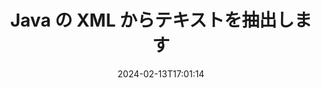 ---
############################# Static ############################
layout: "auto-gen-parser"
date: 2024-02-13T17:01:14
draft: false
otherformats: 

############################# Head ############################
head_title: "Java の XML からテキストを抽出"
head_description: "Java のドキュメント ファイルからテキストをすばやく抽出します。"

############################# Header ############################
title: "Java の XML からテキストを抽出します"
description: "数行の Java コードを使用して、XML からテキストを抽出します。"
bg_image: "https://cms.admin.containerize.com/templates/aspose/App_Themes/V3/images/bg/header1.png"
bg_overlay: false
button:
    enable: true
    icon: "fas fa-arrow-down"
    label: "無料トライアルをダウンロード"
    link: "https://downloads.groupdocs.com/parser/java"

############################# SubMenu ############################
submenu:
    enable: true

    left:
        img_alt: "GroupDocs.Parser for Java"
        image: "https://cms.admin.containerize.com/templates/groupdocs/images/product-logos/90x90-noborder/groupdocs-parser-java.png"
        product: "GroupDocs.Parser"
        platform: "Java"

    middle:
        button:

            # button loop
            - link: "https://apireference.groupdocs.com/parser/java"
              text: "APIリファレンス"

            # button loop
            - link: "https://github.com/groupdocs-parser"
              text: "コード例"

            # button loop
            - link: "https://products.groupdocs.app/parser/family"
              text: "ライブデモ"

            # button loop
            - link: "https://purchase.groupdocs.com/pricing/parser/java"
              text: "価格設定"

    right:
        link_download: "https://downloads.groupdocs.com/parser"
        link_learn: "https://docs.groupdocs.com/parser/java"
        link_buy: "https://purchase.groupdocs.com"

############################# About ############################
about:
    enable: true
    title: "XML ファイル Java API からテキストを抽出するにはどうすればよいですか?"
    content: |
        [GroupDocs.Parser for Java](/ja/parser/java/) は、テキスト、画像、メタデータ抽出 API であり、50 を超える一般的なドキュメント タイプをサポートし、生​​の構造化および書式設定されたテキストを解析する機能を備えたビジネス アプリケーションの構築を支援します。また、事前定義されたテンプレートを使用したドキュメントの解析もサポートしており、請求書やその他の一般的なドキュメントから複雑なデータを迅速かつ正確に抽出できます。 GroupDocs.Parser for Java を使用すると、Word 処理ドキュメント、Excel スプレッドシート、PowerPoint プレゼンテーション、OneNote、PDF ファイル、ZIP アーカイブを含む、すべての一般的な形式のパスワードで保護されたファイルからテキストとメタデータを抽出できます。
        
        GroupDocs.Parser API は、ファイル テキスト抽出機能を必要とする企業ソリューションに最適です。これらの API は、Java runtime: J2SE 6.0 and above を含むすべての主要なオペレーティング システムおよびプラットフォームで十分にサポートされています。

############################# Steps ############################
steps:
    enable: true
    title_left: "Java の XML からテキストを抽出します"
    content_left: |
        [GroupDocs.Parser for Java](/ja/parser/java/) を使用すると、Java 開発者は、いくつかの簡単な手順を実装することで、XML ファイルからテキストを簡単に抽出できます。
        
        * 最初のドキュメントの [Parser](https://reference.groupdocs.com/java/parser/com.groupdocs.parser/Parser) オブジェクトをインスタンス化します。
        * [getText](https://reference.groupdocs.com/parser/java/com.groupdocs.parser/parser/#getText--) メソッドを呼び出し、を取得します。[TextReader](https://reference.groupdocs.com/java/parser/com.groupdocs.parser.data/TextReader) オブジェクト;
        * リーダーが *null* ではないかどうかを確認します (ドキュメントのテキスト抽出がサポートされています)。
        * リーダーからのテキストを読みます。

    title_right: "テキスト抽出の詳細については、こちらをご覧ください。"
    content_right: |
        * <a href="https://docs.groupdocs.com/parser/java/extract-text-in-accurate-mode/">Accurate モードでテキストを抽出する方法</a>
        * <a href="https://docs.groupdocs.com/parser/java/extract-text-in-raw-mode/">Raw モードでテキストを抽出する方法</a>
 
    code: |
     {{% parser/additional-styles %}}
     {{< parser/code-parser title="Java サンプルコードを使用して XML ファイルからテキストを抽出する方法">}}

        ```java    
        // GroupDocs.Parser API を使用して XML ファイルからテキストを抽出します
        // Parserクラスのインスタンスを作成する
        try (Parser parser = new Parser(filePath)) {
            // テキストをリーダーに抽出する
            try (TextReader reader = parser.getText()) {
                // ドキュメントからテキストを印刷する
                // テキスト抽出がサポートされていない場合、リーダーは null になります
                System.out.println(reader == null ? "テキスト抽出はサポートされていません" : reader.readToEnd());
            }
        }
        ```
     {{< /parser/code-parser >}}

############################# More ############################
more:
    enable: true
    title_left: "システム要求"
    content_left: |
        GroupDocs.Parser for Java API は、すべての主要なプラットフォームとオペレーティング システムでサポートされています。以下のコードを実行する前に、次の前提条件がシステムにインストールされていることを確認してください。
        
        * オペレーティング システム: Microsoft Windows、Linux、MacOS
        * 開発環境: NetBeans, Intellij IDEA, Eclipse, etc.
        * フレームワーク
        * GroupDocs.Parser for Java の最新バージョンを [Maven](https://repository.groupdocs.com/webapp/#/artifacts/browse/tree/General/repo/com/groupdocs/groupdocs-parser) からダウンロードします

    title_right: "GroupDocs.Parser for Java を使用する理由"
    content_right: |
        * サポートされているドキュメントからのプレーン テキスト抽出のサポート    
        * ユーザー定義のテンプレートを使用したドキュメントの解析    
        * 構造化テキスト抽出を完全にサポート    
        * キーワードおよび正規表現によるテキスト検索    
        * 書式設定されたテキスト、メタデータ、画像、コンテナ、添付ファイルを抽出します    
        * サポートされている一部のドキュメント形式の目次を抽出します    
        * PDF ドキュメントからのフォーム データを解析する    
        * ドキュメントからハイパーリンクを抽出する   

############################# Demos ############################
demos:
    enable: true
    title: "ライブデモ - XML オンラインからテキストを抽出"
    content: |
       [GroupDocs.Parser ライブ デモ](https://products.groupdocs.app/parser/text/xml) Web サイトにアクセスして、今すぐ XML ファイルからテキストを抽出します。
       ライブデモには次のようなメリットがあります。
        
############################# About Formats ############################
about_formats:
    enable: true

############################# More Formats ############################
more_formats:
    enable: true
    title: "他のドキュメント形式からテキストを抽出する"
    content: |
        Java ファイル形式と画像のドキュメント解析とテキスト抽出 API。以下に示すように、いくつかの一般的なファイル形式のデータを抽出します。

############################# Back to top ###############################
back_to_top:
    enable: true
---